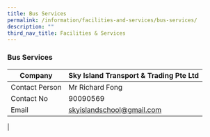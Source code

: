 ```yaml
---
title: Bus Services
permalink: /information/facilities-and-services/bus-services/
description: ""
third_nav_title: Facilities & Services
---
```

### **Bus Services**

| Company | Sky Island Transport & Trading Pte Ltd |
|---|---|
| Contact Person | Mr Richard Fong |
| Contact No | 90090569 |
| Email  | [skyislandschool@gmail.com](mailto:skyislandschool@gmail.com)  |
|